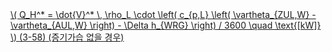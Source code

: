 <a href="/eco2_guide_center/1.%20ECO2%20Logic%20Guide/Hee1_Equation_List.html" class="equation-link" target="_blank" rel="noopener noreferrer">
  \( Q_H^* = \dot{V}^* \, \rho_L \cdot \left( c_{p,L} \left( \vartheta_{ZUL,W} - \vartheta_{AUL,W} \right) - \Delta h_{WRG} \right) / 3600 \quad \text{[kW]} \) <span class="eq-number">(3-58)</span> <span class="note">(증기가습 없을 경우)</span>
</a>
